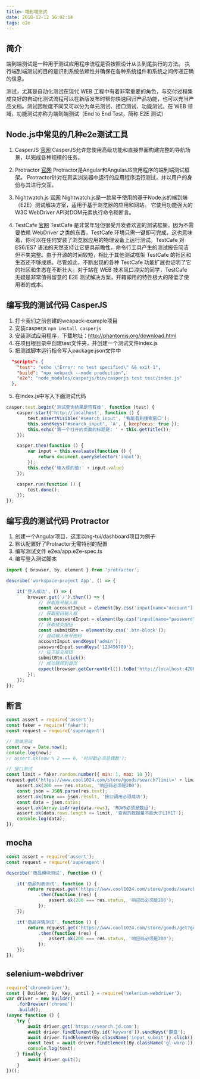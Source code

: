 ```yaml
---
title: 端到端测试
date: 2018-12-12 16:02:14
tags: e2e
---
```


## 简介
端到端测试是一种用于测试应用程序流程是否按照设计从头到尾执行的方法。 执行端到端测试的目的是识别系统依赖性并确保在各种系统组件和系统之间传递正确的信息。

测试，尤其是自动化测试在现代 WEB 工程中有着非常重要的角色，与交付过程集成良好的自动化测试流程可以在新版发布时帮你快速回归产品功能，也可以充当产品文档。测试因粒度不同又可以分为单元测试、接口测试、功能测试。在 WEB 领域，功能测试亦称为端到端测试（End to End Test，简称 E2E 测试）

## Node.js中常见的几种e2e测试工具

1. CasperJS [官网](http://casperjs.org/)
CasperJS允许您使用高级功能和直接界面构建完整的导航场景，以完成各种规模的任务。

2. Protractor [官网](http://www.protractortest.org)
Protractor是Angular和AngularJS应用程序的端到端测试框架。 Protractor针对在真实浏览器中运行的应用程序运行测试，并以用户的身份与其进行交互。

3. Nightwatch.js [官网](http://nightwatchjs.org/)
Nightwatch.js是一款易于使用的基于Node.js的端到端（E2E）测试解决方案，适用于基于浏览器的应用和网站。 它使用功能强大的W3C WebDriver API对DOM元素执行命令和断言。

4. TestCafe [官网](https://devexpress.github.io/testcafe/)
TestCafe 是非常年轻但很受开发者欢迎的测试框架，因为不需要依赖 WebDriver 之类的东西，TestCafe 环境只需一键即可完成，这也意味着，你可以在任何安装了浏览器应用的物理设备上运行测试。TestCafe 对 ES6/ES7 语法的天然支持让它更具前瞻性，命令行工具产生的测试报告简洁但不失完整。由于开源的时间较短，相比于其他测试框架 TestCafe 的社区和生态还不够成熟。尽管如此，不断出现的各种 TestCafe 功能扩展也证明了它的社区和生态在不断壮大。对于站在 WEB 技术风口浪尖的同学，TestCafe 无疑是非常值得留意的 E2E 测试解决方案，开箱即用的特性极大的降低了使用者的成本。

## 编写我的测试代码 CasperJS
1. 打卡我们之前创建的weapack-example项目
2. 安装casperjs `npm install casperjs`
3. 安装测试应用程序，下载地址：http://phantomjs.org/download.html
3. 在项目根目录中创建test文件夹，并创建一个测试文件index.js
4. 把测试脚本运行指令写入package.json文件中
```json
  "scripts": {
    "test": "echo \"Error: no test specified\" && exit 1",
    "build": "npx webpack --mode production",
    "e2e": "node_modules/casperjs/bin/casperjs test test/index.js"
  },
```
5. 在index.js中写入下面测试代码
```js
casper.test.begin('测试查询结果是否有效', function (test) {
    casper.start('http://localhost', function () {
        test.assertVisible('#search_input', '我能看到搜索窗口');
        this.sendKeys("#search_input", 'A', { keepFocus: true });
        this.echo('第一个打开的页面的标题是: ' + this.getTitle());
    });

    casper.then(function () {
        var input = this.evaluate(function () {
            return document.querySelector('input');
        });
        this.echo('输入框的值:' + input.value)
    });

    casper.run(function () {
        test.done();
    });
});
```

## 编写我的测试代码 Protractor
1. 创建一个Angular项目，这里以ng-tui/dashboard项目为例子
2. 默认配置好了Protractor无需特别的配置
3. 编写测试文件 e2ea/app.e2e-spec.ts
4. 编写登入测试脚本
```typescript
import { browser, by, element } from 'protractor';

describe('workspace-project App', () => {

    it('登入成功', () => {
        browser.get('/').then(() => {
            // 获取账号输入框
            const accountInput = element(by.css('input[name="account"]'));
            // 获取密码输入框
            const passwordInput = element(by.css('input[name="password"]'));
            // 获取提交按钮
            const submitBtn = element(by.css('.btn-block'));
            // 自动输入账号密码
            accountInput.sendKeys('admin');
            passwordInput.sendKeys('123456789');
            // 按下提交按钮
            submitBtn.click();
            // 成功跳转到首页
            expect(browser.getCurrentUrl()).toBe('http://localhost:4200/home');000);
        });
    });
});

```

## 断言
```js
const assert = require('assert');
const faker = require('faker');
const request = require('superagent')

// 简单测试
const now = Date.now();
console.log(now);
// assert.ok(now % 2 === 0, '时间戳必须是偶数');

// 接口测试
const limit = faker.random.number({ min: 1, max: 10 });
request.get('https://www.cool1024.com/store/goods/search?limit=' + limit + '&offset=0').end(function (err, res) {
    assert.ok(200 === res.status, '响应码必须是200');
    const json = JSON.parse(res.text);
    assert.ok(true === json.result, '接口调用必须成功');
    const data = json.datas;
    assert.ok(Array.isArray(data.rows), 'ROWS必须是数组');
    assert.ok(data.rows.length <= limit, '查询的数据量不能大于LIMIT');
    console.log(data);
});
```
## mocha
```js
const assert = require('assert');
const request = require('superagent')

describe('商品模块测试', function () {

    it('商品列表测试', function () {
        return request.get('https://www.cool1024.com/store/goods/search?limit=10&offset=0')
            .then(function (res) {
                assert.ok(200 === res.status, '响应码必须是200');
            });
    });

    it('商品详情测试', function () {
        return request.get('https://www.cool1024.com/store/goods/get?goodsId=4')
            .then(function (res) {
                assert.ok(200 === res.status, '响应码必须是200');
            });
    });
});
```

## selenium-webdriver
```js
require('chromedriver');
const { Builder, By, Key, until } = require('selenium-webdriver');
var driver = new Builder()
    .forBrowser('chrome')
    .build();
(async function () {
    try {
        await driver.get('https://search.jd.com');
        await driver.findElement(By.id('keyword')).sendKeys('键盘');
        await driver.findElement(By.className('input_submit')).click();
        const text = await driver.findElement(By.className('gl-warp'));
        console.log(text);
    } finally {
        await driver.quit();
    }
})();
```